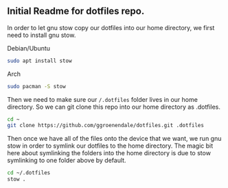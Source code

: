 ## Initial Readme for dotfiles repo.

In order to let gnu stow copy our dotfiles into our home directory, we first need to install gnu stow.

Debian/Ubuntu

```bash
sudo apt install stow
```

Arch

```bash
sudo pacman -S stow
```

Then we need to make sure our `/.dotfiles` folder lives in our home directory. So we can git clone
this repo into our home directory as .dotfiles.

```bash
cd ~
git clone https://github.com/ggroenendale/dotfiles.git .dotfiles
```

Then once we have all of the files onto the device that we want, we run gnu stow in order to symlink our dotfiles to the
home directory. The magic bit here about symlinking the folders into the home directory is due to stow symlinking to one
folder above by default.

```bash
cd ~/.dotfiles
stow .
```
